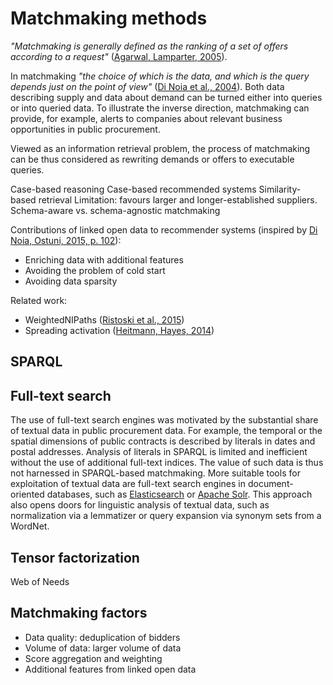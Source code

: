 # Matchmaking methods

*"Matchmaking is generally defined as the ranking of a set of offers according to a request"* ([Agarwal, Lamparter, 2005](#Agarwal2005)).

In matchmaking *"the choice of which is the data, and which is the query depends just on the point of view"* ([Di Noia et al., 2004](#DiNoia2004)).
Both data describing supply and data about demand can be turned either into queries or into queried data.
To illustrate the inverse direction, matchmaking can provide, for example, alerts to companies about relevant business opportunities in public procurement. 

Viewed as an information retrieval problem, the process of matchmaking can be thus considered as rewriting demands or offers to executable queries.

Case-based reasoning
Case-based recommended systems
Similarity-based retrieval
Limitation: favours larger and longer-established suppliers.
Schema-aware vs. schema-agnostic matchmaking

<!--
Formalization of the methods should be provided.
We can start with a definition of the key entities involved in the matchmaking task.
-->

<!--
Implementation note:
If bidder was not awarded any tender, find similar bidders via their description in ARES.
If bidder's description is not found in ARES, an ad hoc request is issued to the ARES API to fetch its description and run it through ETL.

Describe aggregation functions used to compute match score.
-->

Contributions of linked open data to recommender systems (inspired by [Di Noia, Ostuni, 2015, p. 102](#DiNoia2015)):

* Enriching data with additional features
* Avoiding the problem of cold start
* Avoiding data sparsity

Related work:

* WeightedNIPaths ([Ristoski et al., 2015](#Ristoski2015))
* Spreading activation ([Heitmann, Hayes, 2014](#Heitmann2014))

## SPARQL

## Full-text search

The use of full-text search engines was motivated by the substantial share of textual data in public procurement data.
For example, the temporal or the spatial dimensions of public contracts is described by literals in dates and postal addresses.
Analysis of literals in SPARQL is limited and inefficient without the use of additional full-text indices.
The value of such data is thus not harnessed in SPARQL-based matchmaking.
More suitable tools for exploitation of textual data are full-text search engines in document-oriented databases, such as [Elasticsearch](https://www.elastic.co/products/elasticsearch) or [Apache Solr](http://lucene.apache.org/solr).
This approach also opens doors for linguistic analysis of textual data, such as normalization via a lemmatizer or query expansion via synonym sets from a WordNet.

<!--
Try the SIREn extension for Elasticsearch or stick with vanilla Elasticsearch?
SIREn allows to index deeply nested data.
-->

## Tensor factorization

Web of Needs

<!--
Hybrid approaches combining multiple methods
- E.g., re-ranking
-->

## Matchmaking factors

* Data quality: deduplication of bidders
* Volume of data: larger volume of data
* Score aggregation and weighting
* Additional features from linked open data

<!--
TODO: Try to run matchmaking over data in <http://pproc.unizar.es:8890/sparql>.
-->
